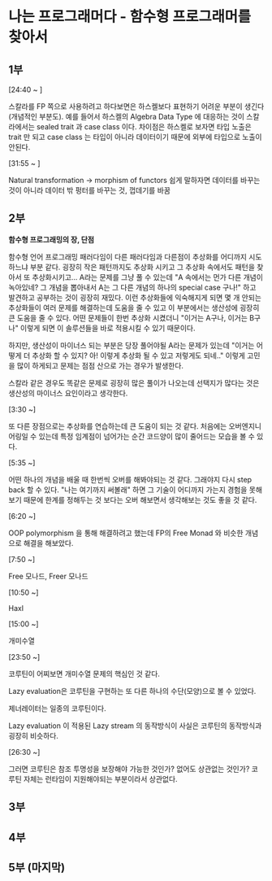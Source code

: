 # 나는 프로그래머다 - 함수형 프로그래머를 찾아서

## 1부

[24:40 ~ ]

스칼라를 FP 쪽으로 사용하려고 하다보면은 하스켈보다 표현하기 어려운 부분이 생긴다(개념적인 부분도). 예를 들어서 하스켈의 Algebra Data Type 에 대응하는 것이 스칼라에서는 sealed trait 과 case class 이다. 차이점은 하스켈로 보자면 타입 노출은 trait 만 되고 case class 는 타입이 아니라 데이터이기 때문에 외부에 타입으로 노출이 안된다.


[31:55 ~ ]

Natural transformation -> morphism of functors
쉽게 말하자면 데이터를 바꾸는 것이 아니라 데이터 밖 펑터를 바꾸는 것, 껍데기를 바꿈

## 2부

**함수형 프로그래밍의 장, 단점**

함수형 언어 프로그래밍 패러다임이 다른 패러다임과 다른점이 추상화를 어디까지 시도하느냐 부분 같다. 굉장히 작은 패턴까지도 추상화 시키고 그 추상화 속에서도 패턴을 찾아서 또 추상화시키고... A라는 문제를 그냥 풀 수 있는데 "A 속에서는 먼가 다른 개념이 녹아있네? 그 개념을 뽑아내서 A는 그 다른 개념의 하나의 special case 구나!" 하고 발견하고 공부하는 것이 굉장히 재밌다. 이런 추상화들에 익숙해지게 되면 몇 개 안되는 추상화들이 여러 문제를 해결하는데 도움을 줄 수 있고 이 부분에서는 생산성에 굉장히 큰 도움을 줄 수 있다. 어떤 문제들이 한번 추상화 시켰더니 "이거는 A구나, 이거는 B구나" 이렇게 되면 이 솔루션들을 바로 적용시킬 수 있기 때문이다.

하지만, 생산성이 마이너스 되는 부분은 당장 풀어야될 A라는 문제가 있는데 "이거는 어떻게 더 추상화 할 수 있지? 아! 이렇게 추상화 될 수 있고 저렇게도 되네.." 이렇게 고민을 많이 하게되고 문제는 점점 산으로 가는 경우가 발생한다. 

스칼라 같은 경우도 똑같은 문제로 굉장히 많은 풀이가 나오는데 선택지가 많다는 것은 생산성의 마이너스 요인이라고 생각한다. 

[3:30 ~]

또 다른 장점으로는 추상화를 연습하는데 큰 도움이 되는 것 같다. 처음에는 오버엔지니어링일 수 있는데 특정 임계점이 넘어가는 순간 코드양이 많이 줄어드는 모습을 볼 수 있다.

[5:35 ~]

어떤 하나의 개념을 배울 때 한번씩 오버를 해봐야되는 것 같다. 그래야지 다시 step back 할 수 있다. "나는 여기까지 써볼래" 하면 그 기술이 어디까지 가는지 경험을 못해보기 때문에 한계를 정해두는 것 보다는 오버 해보면서 생각해보는 것도 좋을 것 같다.

[6:20 ~]

OOP polymorphism 을 통해 해결하려고 했는데 FP의 Free Monad 와 비슷한 개념으로 해결을 해보았다.

[7:50 ~]

Free 모나드, Freer 모나드

[10:50 ~]

Haxl

[15:00 ~]

개미수열

[23:50 ~]

코루틴이 어찌보면 개미수열 문제의 핵심인 것 같다.

Lazy evaluation은 코루틴을 구현하는 또 다른 하나의 수단(모양)으로 볼 수 있었다. 

제너레이터는 일종의 코루틴이다.

Lazy evaluation 이 적용된 Lazy stream 의 동작방식이 사실은 코루틴의 동작방식과 굉장히 비슷하다.

[26:30 ~]

그러면 코루틴은 참조 투명성을 보장해야 가능한 것인가? 없어도 상관없는 것인가? 
코루틴 자체는 런타임이 지원해야되는 부분이라서 상관없다.

## 3부



## 4부



## 5부 (마지막)
